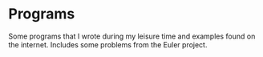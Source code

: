 # Programs
Some programs that I wrote during my leisure time and examples found on the internet. Includes some problems from the Euler project.
